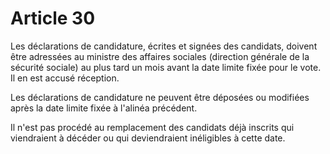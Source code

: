# Article 30

Les déclarations de candidature, écrites et signées des candidats, doivent être adressées au ministre des affaires sociales (direction générale de la sécurité sociale) au plus tard un mois avant la date limite fixée pour le vote. Il en est accusé réception.

Les déclarations de candidature ne peuvent être déposées ou modifiées après la date limite fixée à l'alinéa précédent.

Il n'est pas procédé au remplacement des candidats déjà inscrits qui viendraient à décéder ou qui deviendraient inéligibles à cette date.
